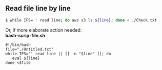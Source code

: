 ## Read file line by line

```bash
$ while IFS='' read line; do aws s3 ls ${line}; done < ./Check.txt
```

Or, if more elaborate action needed:\
**bash-scrip-file.sh**
```
#!/bin/bash
file="./Untitled.txt"
while IFS='' read line || [[ -n "$line" ]]; do
   eval ${line}
done <$file
```
